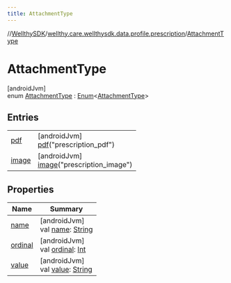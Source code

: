 ```yaml
---
title: AttachmentType
---
```

//[WellthySDK](../../../index.html)/[wellthy.care.wellthysdk.data.profile.prescription](../index.html)/[AttachmentType](index.html)



# AttachmentType



[androidJvm]\
enum [AttachmentType](index.html) : [Enum](https://kotlinlang.org/api/latest/jvm/stdlib/kotlin/-enum/index.html)&lt;[AttachmentType](index.html)&gt;



## Entries


| | |
|---|---|
| [pdf](pdf/index.html) | [androidJvm]<br>[pdf](pdf/index.html)("prescription_pdf") |
| [image](image/index.html) | [androidJvm]<br>[image](image/index.html)("prescription_image") |


## Properties


| Name | Summary |
|---|---|
| [name](../../wellthy.care.wellthysdk.utils/-google-fit-syncing-manager/-syncing-data-type/-s-t-e-p-s/index.html#-372974862%2FProperties%2F-1123460525) | [androidJvm]<br>val [name](../../wellthy.care.wellthysdk.utils/-google-fit-syncing-manager/-syncing-data-type/-s-t-e-p-s/index.html#-372974862%2FProperties%2F-1123460525): [String](https://kotlinlang.org/api/latest/jvm/stdlib/kotlin/-string/index.html) |
| [ordinal](../../wellthy.care.wellthysdk.utils/-google-fit-syncing-manager/-syncing-data-type/-s-t-e-p-s/index.html#-739389684%2FProperties%2F-1123460525) | [androidJvm]<br>val [ordinal](../../wellthy.care.wellthysdk.utils/-google-fit-syncing-manager/-syncing-data-type/-s-t-e-p-s/index.html#-739389684%2FProperties%2F-1123460525): [Int](https://kotlinlang.org/api/latest/jvm/stdlib/kotlin/-int/index.html) |
| [value](value.html) | [androidJvm]<br>val [value](value.html): [String](https://kotlinlang.org/api/latest/jvm/stdlib/kotlin/-string/index.html) |

